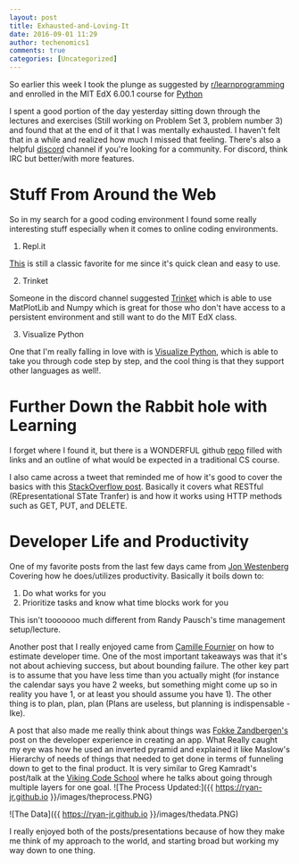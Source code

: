 ```yaml
---
layout: post
title: Exhausted-and-Loving-It
date: 2016-09-01 11:29
author: techenomics1
comments: true
categories: [Uncategorized]
---
```


So earlier this week I took the plunge as suggested by [r/learnprogramming](https://www.reddit.com/r/learnprogramming/comments/50azpi/fyi_today_is_the_start_date_for_mits_online_intro/) and enrolled in the MIT EdX 6.00.1 course for [Python](https://www.edx.org/course/introduction-computer-science-mitx-6-00-1x-8)

I spent a good portion of the day yesterday sitting down through the lectures and exercises (Still working on Problem Set 3, problem number 3) and found that at the end of it that I was mentally exhausted.  I haven't felt that in a while and realized how much I missed that feeling.  There's also a helpful [discord](https://discord.gg/sEKS8) channel if you're looking for a community.  For discord, think IRC but better/with more features.  

# Stuff From Around the Web

So in my search for a good coding environment I found some really interesting stuff especially when it comes to online coding environments.  

1.  Repl.it


[This](https://repl.it/) is still a classic favorite for me since it's quick clean and easy to use.  

2.  Trinket

Someone in the discord channel suggested [Trinket](https://trinket.io/python) which is able to use MatPlotLib and Numpy which is great for those who don't have access to a persistent environment and still want to do the MIT EdX class.  

3.  Visualize Python

One that I'm really falling in love with is [Visualize Python](http://www.pythontutor.com/), which is able to take you through code step by step, and the cool thing is that they support other languages as well!.  

# Further Down the Rabbit hole with Learning

I forget where I found it, but there is a WONDERFUL github [repo](https://github.com/open-source-society/computer-science#introduction-to-computer-science) filled with links and an outline of what would be expected in a traditional CS course.  

I also came across a tweet that reminded me of how it's good to cover the basics with this [StackOverflow post](http://stackoverflow.com/questions/671118/what-exactly-is-restful-programming).  Basically it covers what RESTful (REpresentational STate Tranfer) is and how it works using HTTP methods such as GET, PUT, and DELETE.  

# Developer Life and Productivity

One of my favorite posts from the last few days came from [Jon Westenberg](https://medium.com/hi-my-name-is-jon/how-i-use-evernote-to-pitch-at-the-top-of-my-game-2c5966ef720b#.q1b0ltomv) Covering how he does/utilizes productivity.  Basically it boils down to:

1.  Do what works for you
2.  Prioritize tasks and know what time blocks work for you

This isn't tooooooo much different from Randy Pausch's time management setup/lecture.  


Another post that I really enjoyed came from [Camille Fournier](https://medium.com/@skamille/yes-virginia-you-can-estimate-that-e33303eec9cf#.rclw77drp) on how to estimate developer time.  One of the most important takeaways was that it's not about achieving success, but about bounding failure.  The other key part is to assume that you have less time than you actually might (for instance the calendar says you have 2 weeks, but something might come up so in reality you have 1, or at least you should assume you have 1).  The other thing is to plan, plan, plan (Plans are useless, but planning is indispensable -Ike).  

A post that also made me really think about things was [Fokke Zandbergen's](http://fokkezb.nl/2016/08/30/the-developer-experience-pyramid/) post on the developer experience in creating an app.  What Really caught my eye was how he used an inverted pyramid and explained it like Maslow's Hierarchy of needs of things that needed to get done in terms of funneling down to get to the final product.  It is very similar to Greg Kamradt's post/talk at the [Viking Code School](https://www.vikingcodeschool.com/posts/greg-kamradt-senior-growth-analyst-hacking-the-job-search-process?mc_cid=e85dd96290&mc_eid=1de4a643d0) where he talks about going through multiple layers for one goal.
![The Process Updated:]({{ https://ryan-jr.github.io }}/images/theprocess.PNG)

![The Data]({{ https://ryan-jr.github.io }}/images/thedata.PNG)


I really enjoyed both of the posts/presentations because of how they make me think of my approach to the world, and starting broad but working my way down to one thing.  
